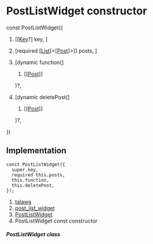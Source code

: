 
<div>

# PostListWidget constructor

</div>


const PostListWidget({

1.  [[[Key](https://api.flutter.dev/flutter/foundation/Key-class.html)?]
    key, ]
2.  [required
    [[List](https://api.flutter.dev/flutter/dart-core/List-class.html)[\<[[Post](../../models_post_post_model/Post-class.html)]\>]]
    posts, ]
3.  [dynamic
    function(]
    1.  [[[Post](../../models_post_post_model/Post-class.html)]]

    )?,
4.  [dynamic
    deletePost(]
    1.  [[[Post](../../models_post_post_model/Post-class.html)]]

    )?,

})



## Implementation

``` language-dart
const PostListWidget({
  super.key,
  required this.posts,
  this.function,
  this.deletePost,
});
```







1.  [talawa](../../index.html)
2.  [post_list_widget](../../widgets_post_list_widget/)
3.  [PostListWidget](../../widgets_post_list_widget/PostListWidget-class.html)
4.  PostListWidget const constructor

##### PostListWidget class







